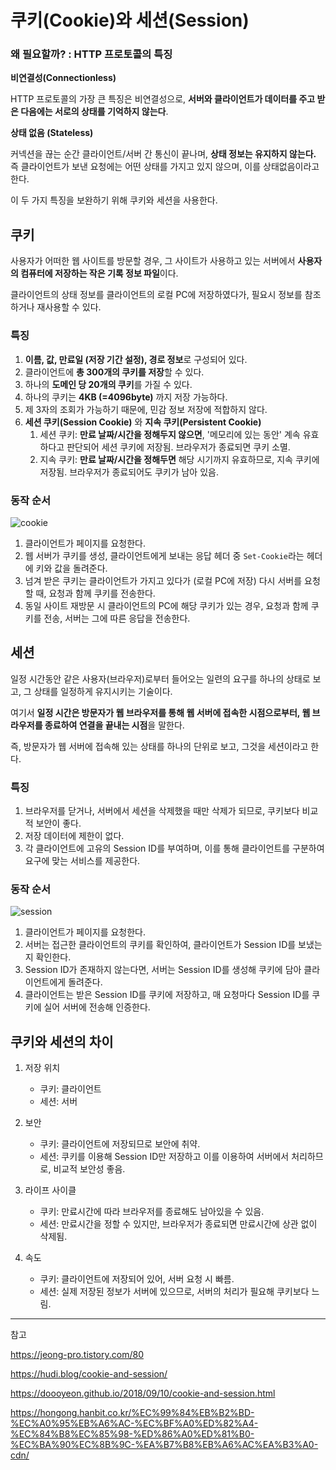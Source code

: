 # 쿠키(Cookie)와 세션(Session)

### 왜 필요할까? : HTTP 프로토콜의 특징

**비연결성(Connectionless)**

HTTP 프로토콜의 가장 큰 특징은 비연결성으로, **서버와 클라이언트가 데이터를 주고 받은 다음에는 서로의 상태를 기억하지 않는다**.

**상태 없음 (Stateless)**

커넥션을 끊는 순간 클라이언트/서버 간 통신이 끝나며, **상태 정보는 유지하지 않는다.** 즉 클라이언트가 보낸 요청에는 어떤 상태를 가지고 있지 않으며, 이를 상태없음이라고 한다.



이 두 가지 특징을 보완하기 위해 쿠키와 세션을 사용한다.



## 쿠키

사용자가 어떠한 웹 사이트를 방문할 경우, 그 사이트가 사용하고 있는 서버에서 **사용자의 컴퓨터에 저장하는 작은 기록 정보 파일**이다.

클라이언트의 상태 정보를 클라이언트의 로컬 PC에 저장하였다가, 필요시 정보를 참조하거나 재사용할 수 있다.



### 특징

1. **이름, 값, 만료일 (저장 기간 설정), 경로 정보**로 구성되어 있다.
2. 클라이언트에 **총 300개의 쿠키를 저장**할 수 있다.
3. 하나의 **도메인 당 20개의 쿠키**를 가질 수 있다.
4. 하나의 쿠키는 **4KB (=4096byte)** 까지 저장 가능하다.
5. 제 3자의 조회가 가능하기 때문에, 민감 정보 저장에 적합하지 않다.
6. **세션 쿠키(Session Cookie)** 와 **지속 쿠키(Persistent Cookie)**
   1.  세션 쿠키: **만료 날짜/시간을 정해두지 않으면**, '메모리에 있는 동안' 계속 유효하다고 판단되어 세션 쿠키에 저장됨. 브라우저가 종료되면 쿠키 소멸.
   2. 지속 쿠키: **만료 날짜/시간을 정해두면** 해당 시기까지 유효하므로, 지속 쿠키에 저장됨. 브라우저가 종료되어도 쿠키가 남아 있음.



### 동작 순서

![cookie](https://hudi.blog/static/5a4ced996d1359318192025e6cc2c655/ca1dc/cookie.png)

1. 클라이언트가 페이지를 요청한다.
2. 웹 서버가 쿠키를 생성, 클라이언트에게 보내는 응답 헤더 중 `Set-Cookie`라는 헤더에 키와 값을 돌려준다.
3. 넘겨 받은 쿠키는 클라이언트가 가지고 있다가 (로컬 PC에 저장) 다시 서버를 요청할 때, 요청과 함께 쿠키를 전송한다.
4. 동일 사이트 재방문 시 클라이언트의 PC에 해당 쿠키가 있는 경우, 요청과 함께 쿠키를 전송, 서버는 그에 따른 응답을 전송한다.



## 세션

일정 시간동안 같은 사용자(브라우저)로부터 들어오는 일련의 요구를 하나의 상태로 보고, 그 상태를 일정하게 유지시키는 기술이다.

여기서 **일정 시간은 방문자가 웹 브라우저를 통해 웹 서버에 접속한 시점으로부터, 웹 브라우저를 종료하여 연결을 끝내는 시점**을 말한다.

즉, 방문자가 웹 서버에 접속해 있는 상태를 하나의 단위로 보고, 그것을 세션이라고 한다.



### 특징

1. 브라우저를 닫거나, 서버에서 세션을 삭제했을 때만 삭제가 되므로, 쿠키보다 비교적 보안이 좋다.
2. 저장 데이터에 제한이 없다. 
3. 각 클라이언트에 고유의 Session ID를 부여하며, 이를 통해 클라이언트를 구분하여 요구에 맞는 서비스를 제공한다.



### 동작 순서

![session](https://hudi.blog/static/b5affd77fa3033fe93b4c3c0b438fc25/3e3fe/session.png)

1. 클라이언트가 페이지를 요청한다.
2. 서버는 접근한 클라이언트의 쿠키를 확인하여, 클라이언트가 Session ID를 보냈는지 확인한다.
3. Session ID가 존재하지 않는다면, 서버는 Session ID를 생성해 쿠키에 담아 클라이언트에게 돌려준다.
4. 클라이언트는 받은 Session ID를 쿠키에 저장하고, 매 요청마다 Session ID를 쿠키에 실어 서버에 전송해 인증한다.



## 쿠키와 세션의 차이

1. 저장 위치

   - 쿠키: 클라이언트
   - 세션: 서버

2. 보안

   - 쿠키: 클라이언트에 저장되므로 보안에 취약.
   - 세션: 쿠키를 이용해 Session ID만 저장하고 이를 이용하여 서버에서 처리하므로, 비교적 보안성 좋음.

3. 라이프 사이클

   - 쿠키: 만료시간에 따라 브라우저를 종료해도 남아있을 수 있음.
   - 세션: 만료시간을 정할 수 있지만, 브라우저가 종료되면 만료시간에 상관 없이 삭제됨.

4. 속도

   - 쿠키: 클라이언트에 저장되어 있어, 서버 요청 시 빠름.
   - 세션: 실제 저장된 정보가 서버에 있으므로, 서버의 처리가 필요해 쿠키보다 느림. 


<hr/>

참고

https://jeong-pro.tistory.com/80

https://hudi.blog/cookie-and-session/

https://doooyeon.github.io/2018/09/10/cookie-and-session.html

https://hongong.hanbit.co.kr/%EC%99%84%EB%B2%BD-%EC%A0%95%EB%A6%AC-%EC%BF%A0%ED%82%A4-%EC%84%B8%EC%85%98-%ED%86%A0%ED%81%B0-%EC%BA%90%EC%8B%9C-%EA%B7%B8%EB%A6%AC%EA%B3%A0-cdn/
